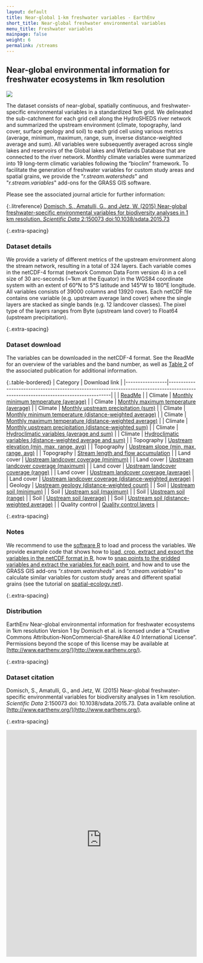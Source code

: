 ```yaml
---
layout: default
title: Near-global 1-km freshwater variables - EarthEnv
short_title: Near-global freshwater environmental variables
menu_title: Freshwater variables
mainpage: false
weight: 6
permalink: /streams
---
```


Near-global environmental information for freshwater ecosystems in 1km resolution
---------------------------------------------------------------------------------

<img style="border-width:0" src="/images/streams.png" />

The dataset consists of near-global, spatially continuous, and freshwater-specific environmental variables in a standardized 1km grid. We delineated the sub-catchment for each grid cell along the HydroSHEDS river network and summarized the upstream environment (climate, topography, land cover, surface geology and soil) to each grid cell using various metrics (average, minimum, maximum, range, sum, inverse distance-weighted average and sum). All variables were subsequently averaged across single lakes and reservoirs of the Global lakes and Wetlands Database that are connected to the river network. Monthly climate variables were summarized into 19 long-term climatic variables following the “bioclim” framework.
To facilitate the generation of freshwater variables for custom study areas and spatial grains, we provide the "_r.stream.watersheds_" and "_r.stream.variables_" add-ons for the GRASS GIS software.

Please see the associated journal article for further information:

{:.litreference}
[Domisch, S., Amatulli, G., and Jetz, W. (2015) Near-global freshwater-specific environmental variables for
biodiversity analyses in 1 km resolution. _Scientific Data_ 2:150073 doi:10.1038/sdata.2015.73](http://www.nature.com/articles/sdata201573)

{:.extra-spacing}
### Dataset details

We provide a variety of different metrics of the upstream environment along the stream network, resulting in a total of 324 layers. Each variable comes in the netCDF-4 format (network Common Data Form version 4) in a cell size of 30 arc-seconds (~1km at the Equator) in the WGS84 coordinate system with an extent of 60°N to 5°S latitude and 145°W to 180°E longitude. All variables consists of 39000 columns and 13920 rows. Each netCDF file contains one variable (e.g. upstream average land cover) where the single layers are stacked as single bands (e.g. 12 landcover classes). The pixel type of the layers ranges from Byte (upstream land cover) to Float64 (upstream precipitation).

{:.extra-spacing}
### Dataset download

The variables can be downloaded in the netCDF-4 format. See the ReadMe for an overview of the variables and the band number, as well as [Table 2](http://www.nature.com/articles/sdata201573/tables/2) of the associated publication for additional information.

{:.table-bordered}
| Category        | Download link                                                                                                                      |
|-----------------|------------------------------------------------------------------------------------------------------------------------------------|
|                 | [ReadMe](http://data.earthenv.org/streams/ReadMe.txt)                                                                               |
| Climate         | [Monthly minimum temperature (average)](http://data.earthenv.org/streams/monthly_tmin_average.nc)                                 |
| Climate         | [Monthly maximum temperature (average)](http://data.earthenv.org/streams/monthly_tmax_average.nc)                                 |
| Climate         | [Monthly upstream precipitation (sum)](http://data.earthenv.org/streams/monthly_prec_sum.nc)                                      |
| Climate         | [Monthly minimum temperature (distance-weighted average)](http://data.earthenv.org/streams/monthly_tmin_weighted_average.nc)     |
| Climate         | [Monthly maximum temperature (distance-weighted average)](http://data.earthenv.org/streams/monthly_tmax_weighted_average.nc)     |
| Climate         | [Monthly upstream precipitation (distance-weighted sum)](http://data.earthenv.org/streams/monthly_prec_weighted_sum.nc)          |
| Climate         | [Hydroclimatic variables (average and sum)](http://data.earthenv.org/streams/hydroclim_average+sum.nc)                             |
| Climate         | [Hydroclimatic variables (distance-weighted average and sum)](http://data.earthenv.org/streams/hydroclim_weighted_average+sum.nc) |
| Topography      | [Upstream elevation (min, max, range, avg)](http://data.earthenv.org/streams/elevation.nc)                                          |
| Topography      | [Upstream slope (min, max, range, avg)](http://data.earthenv.org/streams/slope.nc)                                                  |
| Topography      | [Stream length and flow accumulation](http://data.earthenv.org/streams/flow_acc.nc)                                                |
| Land cover      | [Upstream landcover coverage (minimum)](http://data.earthenv.org/streams/landcover_minimum.nc)                                     |
| Land cover      | [Upstream landcover coverage (maximum)](http://data.earthenv.org/streams/landcover_maximum.nc)                                     |
| Land cover      | [Upstream landcover coverage (range)](http://data.earthenv.org/streams/landcover_range.nc)                                         |
| Land cover      | [Upstream landcover coverage (average)](http://data.earthenv.org/streams/landcover_average.nc)                                     |
| Land cover      | [Upstream landcover coverage (distance-weighted average)](http://data.earthenv.org/streams/landcover_weighted_average.nc)         |
| Geology         | [Upstream geology (distance-weighted count)](http://data.earthenv.org/streams/geology_weighted_sum.nc)                            |
| Soil            | [Upstream soil (minimum)](http://data.earthenv.org/streams/soil_minimum.nc)                                                        |
| Soil            | [Upstream soil (maximum)](http://data.earthenv.org/streams/soil_maximum.nc)                                                        |
| Soil            | [Upstream soil (range)](http://data.earthenv.org/streams/soil_range.nc)                                                            |
| Soil            | [Upstream soil (average)](http://data.earthenv.org/streams/soil_average.nc)                                                        |
| Soil            | [Upstream soil (distance-weighted average)](http://data.earthenv.org/streams/soil_weighted_average.nc)                            |
| Quality control | [Quality control layers](http://data.earthenv.org/streams/quality_control.nc)                                                      |

{:.extra-spacing}
### Notes

We recommend to use the [software R](http://www.r-project.org/) to load and process the variables. We provide example code that shows how to [load, crop, extract and export the variables in the netCDF format in R](http://github.com/domisch/stream_layers/blob/master/crop_netCDF.R), how to [snap points to the gridded variables and extract the variables for each point](http://github.com/domisch/stream_layers/blob/master/snap_points.R), and how and to use the GRASS GIS add-ons “_r.stream.watersheds_” and “_r.stream.variables_” to calculate similar variables for custom study areas and different spatial grains (see the tutorial on [spatial-ecology.net](http://spatial-ecology.net/dokuwiki/doku.php?id=wiki:grassrivarvariable)).

{:.extra-spacing}
### Distribution

EarthEnv Near-global environmental information for freshwater ecosystems in 1km resolution Version 1 by Domisch et al. is licensed under a “Creative Commons Attribution-NonCommercial-ShareAlike 4.0 International License”. Permissions beyond the scope of this license may be available at [http://www.earthenv.org/](http://www.earthenv.org/).

{:.extra-spacing}
### Dataset citation

Domisch, S., Amatulli, G., and Jetz, W. (2015) Near-global freshwater-specific environmental variables for
biodiversity analyses in 1 km resolution. _Scientific Data_ 2:150073 doi: 10.1038/sdata.2015.73. Data available online at [http://www.earthenv.org/](http://www.earthenv.org/).


{:.extra-spacing}
<iframe src="https://dev-dot-earthenv-dot-map-of-life.appspot.com/streams"
name="map" frameborder="0" width="100%" height="600"></iframe>


  <!-- Load the ulSlide jQuery plugin. -->
  <script type="text/javascript" src="javascripts/jquery.ulslide-1.5.5.min.js?v=4"></script>

  <script type="text/javascript">
    // Processes the <tr> elements for a data download table and adds the GA event
    // tracking code to the links.
    function addDownloadTracking(rows, version) {
      rows.each(function(cnt, row) {
  if (cnt > 0) {
          var tds = $(row).children('td');
          // Get the landcover class.
          var lcclass = $(tds[0]).text();
          // Add the event triggers.
          links = $(tds[2]).children('a');
    links.first().click(function() {
            ga('send', 'event', 'landcover data', 'GeoTIFF download', 'class ' + lcclass + ' ' + version);
          });
          links.last().click(function() {
            ga('send', 'event', 'landcover data', 'LAS view', 'class ' + lcclass + ' ' + version);
          });
        }
      });
    }
    // Initialize the slide show on document load.
    $(function() {						
      $('#slideshowimages').ulslide({
        duration: 800,
        effect: {
          type: 'fade'
        },
        autoslide: 8000
});
      // Add GA event trackers to the data download table links.
      addDownloadTracking($('table#landcoverfull tr'), 'full');
      addDownloadTracking($('table#landcoverreduced tr'), 'reduced');
    });
  </script>
